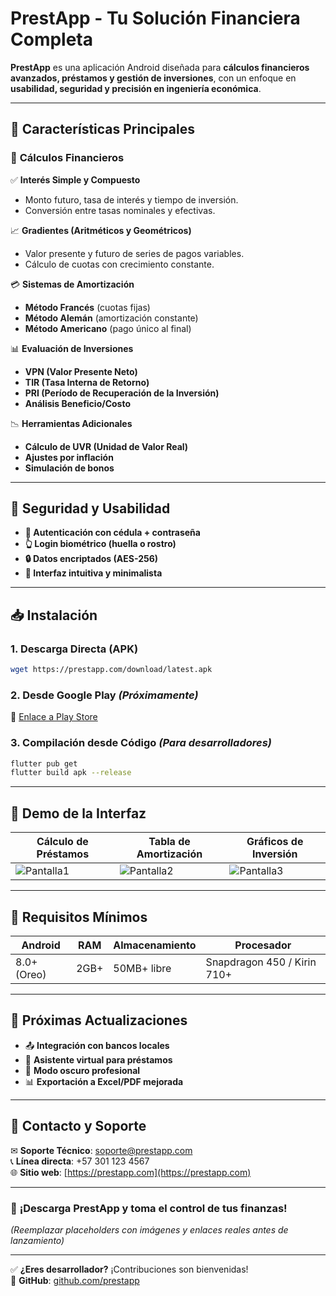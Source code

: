 # **PrestApp - Tu Solución Financiera Completa**  



**PrestApp** es una aplicación Android diseñada para **cálculos financieros avanzados, préstamos y gestión de inversiones**, con un enfoque en **usabilidad, seguridad y precisión en ingeniería económica**.  

---

## 📌 **Características Principales**  

### 🔢 **Cálculos Financieros**  
✅ **Interés Simple y Compuesto**  
- Monto futuro, tasa de interés y tiempo de inversión.  
- Conversión entre tasas nominales y efectivas.  

📈 **Gradientes (Aritméticos y Geométricos)**  
- Valor presente y futuro de series de pagos variables.  
- Cálculo de cuotas con crecimiento constante.  

💳 **Sistemas de Amortización**  
- **Método Francés** (cuotas fijas)  
- **Método Alemán** (amortización constante)  
- **Método Americano** (pago único al final)  

📊 **Evaluación de Inversiones**  
- **VPN (Valor Presente Neto)**  
- **TIR (Tasa Interna de Retorno)**  
- **PRI (Período de Recuperación de la Inversión)**  
- **Análisis Beneficio/Costo**  

📉 **Herramientas Adicionales**  
- **Cálculo de UVR (Unidad de Valor Real)**  
- **Ajustes por inflación**  
- **Simulación de bonos**  

---

## 🔐 **Seguridad y Usabilidad**  

- **🔑 Autenticación con cédula + contraseña**  
- **👆 Login biométrico (huella o rostro)**  
- **🔒 Datos encriptados (AES-256)**  
- **📱 Interfaz intuitiva y minimalista**  

---

## 📥 **Instalación**  

### **1. Descarga Directa (APK)**  
```bash
wget https://prestapp.com/download/latest.apk
```  

### **2. Desde Google Play** *(Próximamente)*  
🔗 [Enlace a Play Store](#)  

### **3. Compilación desde Código** *(Para desarrolladores)*  
```bash
flutter pub get
flutter build apk --release
```  

---

## 📲 **Demo de la Interfaz**  

| **Cálculo de Préstamos** | **Tabla de Amortización** | **Gráficos de Inversión** |
|--------------------------|---------------------------|--------------------------|
| ![Pantalla1](https://via.placeholder.com/300x600/4CAF50/FFFFFF?text=Simulador+de+Préstamos) | ![Pantalla2](https://via.placeholder.com/300x600/2196F3/FFFFFF?text=Tabla+Amortización) | ![Pantalla3](https://via.placeholder.com/300x600/FF9800/FFFFFF?text=Análisis+de+Inversión) |  

---

## 📜 **Requisitos Mínimos**  

| **Android** | **RAM** | **Almacenamiento** | **Procesador** |
|------------|---------|-------------------|----------------|
| 8.0+ (Oreo) | 2GB+ | 50MB+ libre | Snapdragon 450 / Kirin 710+ |

---

## 🔄 **Próximas Actualizaciones**  

- 📤 **Integración con bancos locales**  
- 🤖 **Asistente virtual para préstamos**  
- 🌙 **Modo oscuro profesional**  
- 📊 **Exportación a Excel/PDF mejorada**  

---

## 📩 **Contacto y Soporte**  

✉ **Soporte Técnico**: [soporte@prestapp.com](mailto:soporte@prestapp.com)  
📞 **Línea directa**: +57 301 123 4567  
🌐 **Sitio web**: [https://prestapp.com](https://prestapp.com)  

---

### 🚀 **¡Descarga PrestApp y toma el control de tus finanzas!**  

*(Reemplazar placeholders con imágenes y enlaces reales antes de lanzamiento)*  

--- 

✅ **¿Eres desarrollador?** ¡Contribuciones son bienvenidas!  
🔗 **GitHub**: [github.com/prestapp](https://github.com/prestapp)
